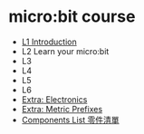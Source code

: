 # micro:bit course

- [L1 Introduction](?slide=L1.md)
- L2 Learn your micro:bit
- L3
- L4
- L5
- L6
- [Extra: Electronics](?slide=electronics.md)
- [Extra: Metric Prefixes](?slide=metric.md)
- [Components List 零件清單](?slide=components_list.md)
